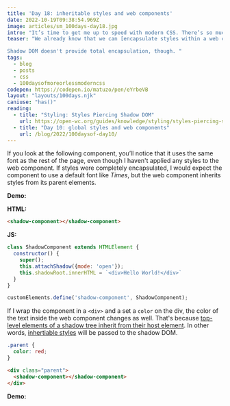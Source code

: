 ```yaml
---
title: 'Day 18: inheritable styles and web components'
date: 2022-10-19T09:38:54.969Z
image: articles/sm_100days-day18.jpg
intro: "It’s time to get me up to speed with modern CSS. There’s so much new in CSS that I know too little about. To change that I’ve started [#100DaysOfMoreOrLessModernCSS](/blog/2022/100-days-of-more-or-less-modern-css/). Why more or less modern CSS? Because some topics will be about cutting-edge features, while other stuff has been around for quite a while already, but I just have little to no experience with it."
teaser: "We already know that we can [encapsulate styles within a web component](/blog/2022/100daysof-day10/) by adding elements along with the styles to the shadow DOM. Global style declarations from outside don’t overwrite styles inside the web component.  

Shadow DOM doesn't provide total encapsulation, though. "
tags:
  - blog
  - posts
  - css
  - 100daysofmoreorlessmoderncss
codepen: https://codepen.io/matuzo/pen/eYrbeVB
layout: "layouts/100days.njk"
caniuse: "has()"
reading:
  - title: "Styling: Styles Piercing Shadow DOM"
    url: https://open-wc.org/guides/knowledge/styling/styles-piercing-shadow-dom/
  - title: "Day 10: global styles and web components"
    url: /blog/2022/100daysof-day10/
---
```

If you look at the following component, you’ll notice that it uses the same font as the rest of the page, even though I haven't applied any styles to the web component. If styles were completely encapsulated, I would expect the component to use a default font like *Times*, but the web component inherits styles from its parent elements.  

<p style="margin-bottom:0"><strong>Demo:</strong></p>
<p>
<shadow-component></shadow-component>
</p>

<p class="code-label"><strong>HTML:</strong></p>

```html
<shadow-component></shadow-component>
```

<p class="code-label"><strong>JS:</strong></p>

```js
class ShadowComponent extends HTMLElement {
  constructor() {
    super();
    this.attachShadow({mode: 'open'});
    this.shadowRoot.innerHTML = `<div>Hello World!</div>`
  }
}

customElements.define('shadow-component', ShadowComponent);
```

<script>
  class ShadowComponent extends HTMLElement {
  constructor() {
    super();
    this.attachShadow({mode: 'open'});
    this.shadowRoot.innerHTML = `<div class="div">Hello World!</div>`
  }
}

customElements.define('shadow-component', ShadowComponent);
</script>

If I wrap the component in a `<div>` and a set a `color` on the div, the color of the text inside the web component changes as well. That's because [top-level elements of a shadow tree inherit from their host element](https://www.w3.org/TR/css-scoping-1/#inheritance). In other words, [inhertiable styles](https://web.dev/learn/css/inheritance/#which-properties-are-inheritable) will be passed to the shadow DOM.

```css
.parent {
  color: red;
}
```

```html
<div class="parent">
  <shadow-component></shadow-component>
</div>
```


<style>
  .parent {
    color: red;
  }
</style>

<p style="margin-bottom:0"><strong>Demo:</strong></p>
<div class="parent">
  <shadow-component></shadow-component>
</div>